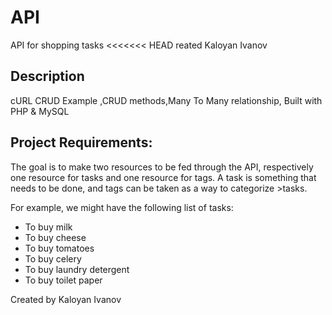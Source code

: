 # API

API for shopping tasks
<<<<<<< HEAD
reated Kaloyan Ivanov

## Description

cURL CRUD Example ,CRUD methods,Many To Many relationship, Built with PHP & MySQL

## Project Requirements:

The goal is to make two resources to be fed through the API, respectively one resource for tasks and one resource for tags.
A task is something that needs to be done, and tags can be taken as a way to categorize >tasks.

For example, we might have the following list of tasks:

- To buy milk
- To buy cheese
- To buy tomatoes
- To buy celery
- To buy laundry detergent
- To buy toilet paper

Created by Kaloyan Ivanov
